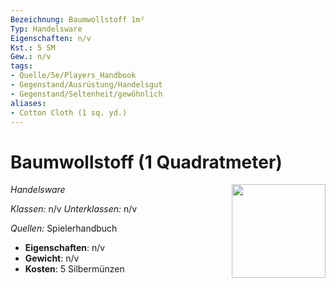 ```yaml
---
Bezeichnung: Baumwollstoff 1m²
Typ: Handelsware
Eigenschaften: n/v
Kst.: 5 SM
Gew.: n/v
tags:
- Quelle/5e/Players_Handbook
- Gegenstand/Ausrüstung/Handelsgut
- Gegenstand/Seltenheit/gewöhnlich
aliases:
- Cotton Cloth (1 sq. yd.)
---
```

# Baumwollstoff (1 Quadratmeter)
*Handelsware*
<img src="Gegenstände.webp" align="right" width="150">

_Klassen:_ n/v 
_Unterklassen:_  n/v

_Quellen:_ Spielerhandbuch

- **Eigenschaften**: n/v
- **Gewicht**: n/v
- **Kosten**: 5 Silbermünzen